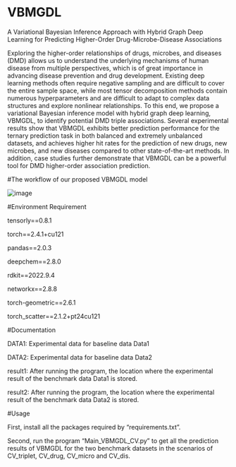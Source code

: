 # VBMGDL
A Variational Bayesian Inference Approach with Hybrid Graph Deep Learning for Predicting Higher-Order Drug-Microbe-Disease Associations

Exploring the higher-order relationships of drugs, microbes, and diseases (DMD) allows us to understand the underlying mechanisms of human disease from multiple perspectives, which is of great importance in advancing disease prevention and drug development. Existing deep learning methods often require negative sampling and are difficult to cover the entire sample space, while most tensor decomposition methods contain numerous hyperparameters and are difficult to adapt to complex data structures and explore nonlinear relationships.  To this end, we propose a variational Bayesian inference model with hybrid graph deep learning, VBMGDL, to identify potential DMD triple associations. Several experimental results show that VBMGDL exhibits better prediction performance for the ternary prediction task in both balanced and extremely unbalanced datasets, and achieves higher hit rates for the prediction of new drugs, new microbes, and new diseases compared to other state-of-the-art methods. In addition, case studies further demonstrate that VBMGDL can be a powerful tool for DMD higher-order association prediction.

#The workflow of our proposed VBMGDL model

![image](https://github.com/user-attachments/assets/22354f52-5652-4b98-80c0-e88529465d33)


#Environment Requirement

tensorly==0.8.1

torch==2.4.1+cu121

pandas==2.0.3

deepchem==2.8.0

rdkit==2022.9.4

networkx==2.8.8

torch-geometric==2.6.1

torch_scatter==2.1.2+pt24cu121

#Documentation

DATA1: Experimental data for baseline data Data1

DATA2: Experimental data for baseline data Data2

result1: After running the program, the location where the experimental result of the benchmark data Data1 is stored.

result2: After running the program, the location where the experimental result of the benchmark data Data2 is stored.

#Usage

First, install all the packages required by “requirements.txt”.

Second, run the program “Main_VBMGDL_CV.py” to get all the prediction results of VBMGDL for the two benchmark datasets in the scenarios of CV_triplet, CV_drug, CV_micro and CV_dis.
